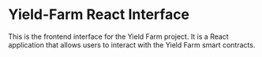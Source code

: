 # Yield-Farm React Interface

This is the frontend interface for the Yield Farm project. It is a React application that allows users to interact with the Yield Farm smart contracts.